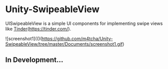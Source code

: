 # Unity-SwipeableView

UISwipeableView is a simple UI components for implementing swipe views like [Tinder](lhhl)(https://tinder.com/).

![screenshot1](()(https://github.com/m4tcha/Unity-SwipeableView/tree/master/Documents/screenshot1.gif)

## In Development...


